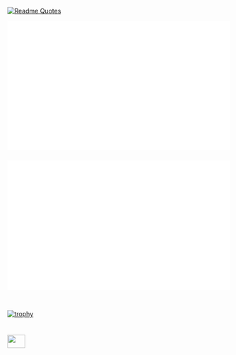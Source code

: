 [![Readme Quotes](https://quotes-github-readme.vercel.app/api?type=horizontal&theme=dark)](https://github.com/MrAliSalehi/MrAliSalehi)


<a href="https://github.com/MrAliSalehi/MrAliSalehi" style="display=block">
  <img align="center" src="https://raw.githubusercontent.com/mralisalehi/gh-st/master/generated/overview.svg#gh-dark-mode-only" />
</a>
</br>

###

<a href="https://github.com/MrAliSalehi/MrAliSalehi" >
  <img align="center" src="https://raw.githubusercontent.com/MrAliSalehi/gh-st/master/generated/languages.svg#gh-dark-mode-only" />
</a>

&nbsp;

[![trophy](https://github-profile-trophy.vercel.app/?username=mralisalehi&theme=chalk&title=Stars,Commit,Followers,Repositories&margin-w=5)](https://github.com/MrAliSalehi/MrAliSalehi)

#


<p align="left">
<a href="https://t.me/the_alisalehi" target="blank"><img align="center" src="https://cdn.simpleicons.org/telegram/229ED9" alt="" height="30" width="40" /></a>
</p>
